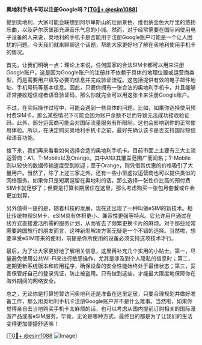 **奥地利手机卡可以注册Google吗？[[TG💪+ @esim1088](https://t.me/s/esim1088)]**

提到奥地利，大家可能会联想到阿尔卑斯山的壮丽景色、维也纳金色大厅里的悠扬乐曲，以及萨尔茨堡那充满音乐气息的小城。然而，对于经常需要在国际间使用电子设备的人来说，奥地利的手机卡是否能用于注册Google账户可能是一个让人困扰的问题。今天我们就来聊聊这个话题，帮助大家更好地了解在奥地利使用手机卡的情况。

首先，让我们明确一点：理论上来说，任何国家的合法SIM卡都可以用来注册Google账户。这是因为Google账户的注册并不依赖于具体的地理位置或运营商类型，而是需要用户填写必要的信息并完成验证流程。这包括提供有效的电子邮件地址、手机号码等基本信息。因此，只要你拥有一张合法的奥地利手机卡，并且能够正常接收短信或者语音验证码，那么你就完全可以用这张卡来注册Google账户。

不过，在实际操作过程中，可能会遇到一些具体的问题。比如，如果你选择使用预付费SIM卡，那么某些情况下可能会因为账户余额不足而导致无法成功接收验证码。此外，部分运营商可能会对国际流量服务有所限制，这也会影响到你的正常使用体验。所以，在决定购买奥地利手机卡之前，最好先确认该卡是否支持国际短信和语音功能。

接下来，我们再来看看如何选择合适的奥地利手机卡。目前市面上主要有三大主流运营商：A1、T-Mobile以及Orange。其中A1以其覆盖范围广而闻名；T-Mobile则以较快的数据传输速度受到欢迎；至于Orange，则凭借其优惠的价格吸引了大量用户。当然了，除了上述三家之外，还有一些小型虚拟运营商也可以提供类似的网络服务。如果你只是短期逗留在奥地利的话，那么选择一张性价比高的预付费SIM卡就足够了；但要是打算长期居住在这里，那么考虑购买一张包月套餐或许会更加划算。

另外值得一提的是，随着科技的发展，现在还出现了一种叫做eSIM的新技术。相比传统物理SIM卡，eSIM具有体积更小、兼容性更强等特点。它允许用户通过在线方式直接激活所需的服务计划，从而省去了频繁更换卡片的麻烦。对于那些经常需要跨国旅行的朋友而言，这种新型解决方案无疑是一个不错的选择。当然啦，想要享受eSIM带来的便利，前提是你所使用的设备必须支持这项技术才行。

最后，为了让大家更好地了解相关信息，这里再补充几个实用的小贴士。第一，尽量避免使用公共Wi-Fi来进行敏感操作，尤其是涉及到个人隐私的信息时；第二，定期更新系统版本和应用程序，确保设备的安全性能始终处于最佳状态；第三，妥善保管好自己的登录凭证，防止被盗用。只有做到这些，才能最大限度地保障你在海外期间的网络安全。

总之，无论你是打算短暂访问奥地利还是准备在这里定居，只要合理规划并做好准备工作，那么用奥地利手机卡注册Google账户并不是什么难事。当然啦，如果你觉得亲自去当地购买手机卡太麻烦的话，也可以考虑从国内提前订购相关的国际漫游产品或者eSIM服务。毕竟，无论是哪种方式，最终目的都是为了让我们的生活变得更加便捷舒适嘛！

[[TG💪+ @esim1088](https://t.me/s/esim1088) ![Image](https://i.postimg.cc/4NQfJmqS/Snipaste-2025-05-13-00-14-12.png)]